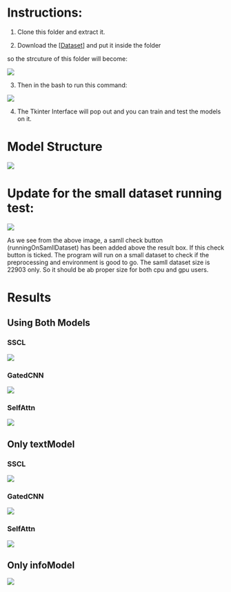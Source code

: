 


# Instructions: 

1. Clone this folder and extract it.

2. Download the [[Dataset](https://drive.google.com/file/d/127FBr3Zs7rhGT07DFohNHY6gE1MKUhrJ/view?usp=sharing)] and put it inside the folder 

so the strcuture of this folder will become:

![](https://github.com/ChihchengHsieh/SpamDetection-TweetsAndUserInfo/blob/master/Instructions/folderStructure.png?raw=true)

3. Then in the bash to run this command:

![](https://github.com/ChihchengHsieh/SpamDetection-TweetsAndUserInfo/blob/master/Instructions/commandRun.png?raw=true)

4. The Tkinter Interface will pop out and you can train and test the models on it.

# Model Structure

![](https://github.com/ChihchengHsieh/SpamDetection-TweetsAndUserInfo/blob/master/Instructions/NewSpamDetectionModel.png?raw=true)


# Update for the small dataset running test:

![](https://github.com/ChihchengHsieh/SpamDetection-TweetsAndUserInfo/blob/master/TrainingResult/runningOnSamllDataset.png)

As we see from the above image, a samll check button (runningOnSamllDataset) has been added above the result box. If this check button is ticked. The program will run on a small dataset to check if the preprocessing and environment is good to go. The samll dataset size is 22903 only. So it should be ab proper size for both cpu and gpu users. 


# Results
## Using Both Models
### SSCL
![](https://github.com/ChihchengHsieh/SpamDetection-TweetsAndUserInfo/blob/master/TrainingResult/SSCL_MultiTask.png?raw=true)

### GatedCNN
![](https://github.com/ChihchengHsieh/SpamDetection-TweetsAndUserInfo/blob/master/TrainingResult/GatedCNN_MultiTask.png?raw=true)

### SelfAttn
![](https://github.com/ChihchengHsieh/SpamDetection-TweetsAndUserInfo/blob/master/TrainingResult/SelfAttn_MultiTask.png?raw=true)

## Only textModel

### SSCL
![](https://github.com/ChihchengHsieh/SpamDetection-TweetsAndUserInfo/blob/master/TrainingResult/textModelOnly_SSCL.png?raw=true)

### GatedCNN
![](https://github.com/ChihchengHsieh/SpamDetection-TweetsAndUserInfo/blob/master/TrainingResult/textModelOnly_GatedCNN.png.png?raw=true)

### SelfAttn
![](https://github.com/ChihchengHsieh/SpamDetection-TweetsAndUserInfo/blob/master/TrainingResult/textModelOnly_SelfAttn.png?raw=true)

## Only infoModel
![](https://github.com/ChihchengHsieh/SpamDetection-TweetsAndUserInfo/blob/master/TrainingResult/OnlyInfoModel.png?raw=true)

